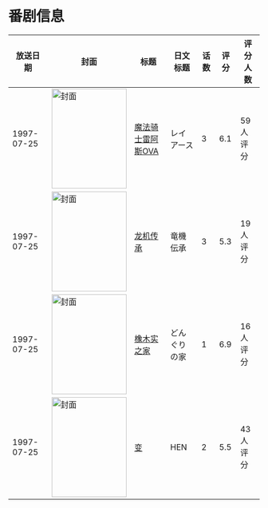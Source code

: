 # 番剧信息

|放送日期|封面|标题|日文标题|话数|评分|评分人数|
|---|---|---|---|---|---|---|
|1997-07-25|<img src="https://lain.bgm.tv/pic/cover/c/24/42/39543_liI56.jpg" alt="封面" style="width:150px;height:200px;object-fit:cover;">|[魔法骑士雷阿斯OVA](https://bangumi.tv/subject/39543)|レイアース|3|6.1|59人评分|
|1997-07-25|<img src="https://lain.bgm.tv/pic/cover/c/29/9e/54276_3tDgT.jpg" alt="封面" style="width:150px;height:200px;object-fit:cover;">|[龙机传承](https://bangumi.tv/subject/54276)|竜機伝承|3|5.3|19人评分|
|1997-07-25|<img src="https://lain.bgm.tv/pic/cover/c/fe/b3/61103_5HMms.jpg" alt="封面" style="width:150px;height:200px;object-fit:cover;">|[橡木实之家](https://bangumi.tv/subject/61103)|どんぐりの家|1|6.9|16人评分|
|1997-07-25|<img src="https://lain.bgm.tv/pic/cover/c/db/7c/78076_rKEdI.jpg" alt="封面" style="width:150px;height:200px;object-fit:cover;">|[变](https://bangumi.tv/subject/78076)|HEN|2|5.5|43人评分|
